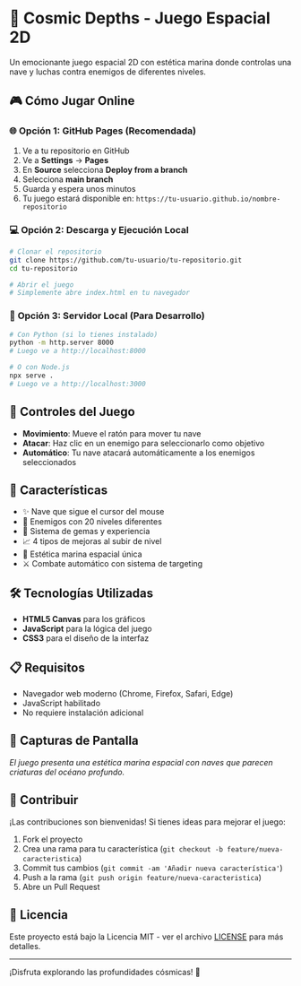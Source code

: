 # 🌊 Cosmic Depths - Juego Espacial 2D

Un emocionante juego espacial 2D con estética marina donde controlas una nave y luchas contra enemigos de diferentes niveles.

## 🎮 Cómo Jugar Online

### 🌐 **Opción 1: GitHub Pages (Recomendada)**
1. Ve a tu repositorio en GitHub
2. Ve a **Settings** → **Pages**
3. En **Source** selecciona **Deploy from a branch**
4. Selecciona **main branch**
5. Guarda y espera unos minutos
6. Tu juego estará disponible en: `https://tu-usuario.github.io/nombre-repositorio`

### 💻 **Opción 2: Descarga y Ejecución Local**
```bash
# Clonar el repositorio
git clone https://github.com/tu-usuario/tu-repositorio.git
cd tu-repositorio

# Abrir el juego
# Simplemente abre index.html en tu navegador
```

### 🔧 **Opción 3: Servidor Local (Para Desarrollo)**
```bash
# Con Python (si lo tienes instalado)
python -m http.server 8000
# Luego ve a http://localhost:8000

# O con Node.js
npx serve .
# Luego ve a http://localhost:3000
```

## 🎯 Controles del Juego

- **Movimiento**: Mueve el ratón para mover tu nave
- **Atacar**: Haz clic en un enemigo para seleccionarlo como objetivo
- **Automático**: Tu nave atacará automáticamente a los enemigos seleccionados

## 🚀 Características

- ✨ Nave que sigue el cursor del mouse
- 👾 Enemigos con 20 niveles diferentes
- 💎 Sistema de gemas y experiencia
- 📈 4 tipos de mejoras al subir de nivel
- 🌊 Estética marina espacial única
- ⚔️ Combate automático con sistema de targeting

## 🛠️ Tecnologías Utilizadas

- **HTML5 Canvas** para los gráficos
- **JavaScript** para la lógica del juego
- **CSS3** para el diseño de la interfaz

## 📋 Requisitos

- Navegador web moderno (Chrome, Firefox, Safari, Edge)
- JavaScript habilitado
- No requiere instalación adicional

## 🎨 Capturas de Pantalla

_El juego presenta una estética marina espacial con naves que parecen criaturas del océano profundo._

## 🤝 Contribuir

¡Las contribuciones son bienvenidas! Si tienes ideas para mejorar el juego:

1. Fork el proyecto
2. Crea una rama para tu característica (`git checkout -b feature/nueva-caracteristica`)
3. Commit tus cambios (`git commit -am 'Añadir nueva característica'`)
4. Push a la rama (`git push origin feature/nueva-caracteristica`)
5. Abre un Pull Request

## 📝 Licencia

Este proyecto está bajo la Licencia MIT - ver el archivo [LICENSE](LICENSE) para más detalles.

---

¡Disfruta explorando las profundidades cósmicas! 🌌